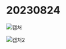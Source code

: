 # 20230824
![캡처](https://github.com/ImMyeongJang/20230824/assets/143058437/54b62449-4bb6-4a24-908d-9fcce86b78af)

![캡처2](https://github.com/ImMyeongJang/20230824/assets/143058437/904cf8b4-bd76-48ca-9617-6f23068a2fb7)
